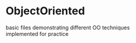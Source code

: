 # ObjectOriented
basic files demonstrating different OO techniques <br />
implemented for practice <br />
